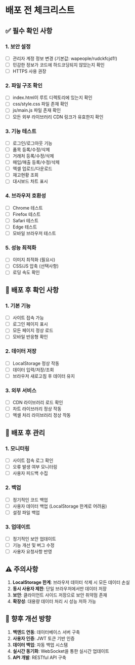 # 배포 전 체크리스트

## ✅ 필수 확인 사항

### 1. 보안 설정
- [ ] 관리자 계정 정보 변경 (기본값: wapeople/rudckfcjd1!)
- [ ] 민감한 정보가 코드에 하드코딩되지 않았는지 확인
- [ ] HTTPS 사용 권장

### 2. 파일 구조 확인
- [ ] index.html이 루트 디렉토리에 있는지 확인
- [ ] css/style.css 파일 존재 확인
- [ ] js/main.js 파일 존재 확인
- [ ] 모든 외부 라이브러리 CDN 링크가 유효한지 확인

### 3. 기능 테스트
- [ ] 로그인/로그아웃 기능
- [ ] 품목 등록/수정/삭제
- [ ] 거래처 등록/수정/삭제
- [ ] 매입/매출 등록/수정/삭제
- [ ] 엑셀 업로드/다운로드
- [ ] 재고현황 조회
- [ ] 대시보드 차트 표시

### 4. 브라우저 호환성
- [ ] Chrome 테스트
- [ ] Firefox 테스트
- [ ] Safari 테스트
- [ ] Edge 테스트
- [ ] 모바일 브라우저 테스트

### 5. 성능 최적화
- [ ] 이미지 최적화 (필요시)
- [ ] CSS/JS 압축 (선택사항)
- [ ] 로딩 속도 확인

## 🚀 배포 후 확인 사항

### 1. 기본 기능
- [ ] 사이트 접속 가능
- [ ] 로그인 페이지 표시
- [ ] 모든 페이지 정상 로드
- [ ] 모바일 반응형 확인

### 2. 데이터 저장
- [ ] LocalStorage 정상 작동
- [ ] 데이터 입력/저장/조회
- [ ] 브라우저 새로고침 후 데이터 유지

### 3. 외부 서비스
- [ ] CDN 라이브러리 로드 확인
- [ ] 차트 라이브러리 정상 작동
- [ ] 엑셀 처리 라이브러리 정상 작동

## 📝 배포 후 관리

### 1. 모니터링
- [ ] 사이트 접속 로그 확인
- [ ] 오류 발생 여부 모니터링
- [ ] 사용자 피드백 수집

### 2. 백업
- [ ] 정기적인 코드 백업
- [ ] 사용자 데이터 백업 (LocalStorage 한계로 어려움)
- [ ] 설정 파일 백업

### 3. 업데이트
- [ ] 정기적인 보안 업데이트
- [ ] 기능 개선 및 버그 수정
- [ ] 사용자 요청사항 반영

## ⚠️ 주의사항

1. **LocalStorage 한계**: 브라우저 데이터 삭제 시 모든 데이터 손실
2. **동시 사용자 제한**: 단일 브라우저에서만 데이터 저장
3. **보안**: 클라이언트 사이드 저장으로 보안 취약점 존재
4. **확장성**: 대용량 데이터 처리 시 성능 저하 가능

## 🔄 향후 개선 방향

1. **백엔드 연동**: 데이터베이스 서버 구축
2. **사용자 인증**: JWT 토큰 기반 인증
3. **데이터 백업**: 자동 백업 시스템
4. **실시간 동기화**: WebSocket을 통한 실시간 업데이트
5. **API 개발**: RESTful API 구축 